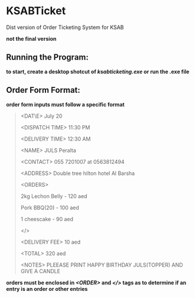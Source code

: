 # KSABTicket
 Dist version of Order Ticketing System for KSAB
 
 **not the final version**

## Running the Program:
**to start, create a desktop shotcut of _ksabticketing.exe_ or run the .exe file**

## Order Form Format:
**order form inputs must follow a specific format**

> \<DAT\E> July 20
> 
> 
> \<DISPATCH TIME\> 11:30 PM
> 
> \<DELIVERY TIME\> 12:30 AM
> 
> 
> \<NAME\> JULS Peralta
> 
> \<CONTACT\> 055 7201007 at 0563812494
> 
> \<ADDRESS\> Double tree hilton hotel Al Barsha
> 
> 
> \<ORDERS\>
> 
> 2kg Lechon Belly - 120 aed
> 
> Pork BBQ(20) - 100 aed
> 
> 1 cheescake - 90 aed
> 
> \</\>
> 
> 
> \<DELIVERY FEE\> 10 aed
> 
> \<TOTAL\> 320 aed
> 
> \<NOTES\> PLEEASE PRINT HAPPY BIRTHDAY JULS(TOPPER) AND GIVE A CANDLE
 
**orders must be enclosed in _\<ORDER\>_ and _\</\>_ tags as to determine if an entry is an order or other entries**
